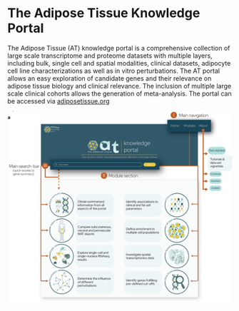 # The Adipose Tissue Knowledge Portal

The Adipose Tissue (AT) knowledge portal is a comprehensive collection of large scale transcriptome and proteome datasets with multiple layers, including bulk, single cell and spatial modalities, clinical datasets, adipocyte cell line characterizations as well as in vitro perturbations. The AT portal allows an easy exploration of candidate genes and their relevance on adipose tissue biology and clinical relevance. The inclusion of multiple large scale clinical cohorts allows the generation of meta-analysis. The portal can be accessed via [adiposetissue.org](https://adiposetissue.org/)

![Portal Overview](img/Fig1_git.png)
